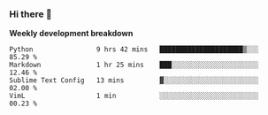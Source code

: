 ### Hi there 👋


**Weekly development breakdown**

<!--START_SECTION:waka-->
```text
Python                9 hrs 42 mins   █████████████████████▒░░░   85.29 % 
Markdown              1 hr 25 mins    ███░░░░░░░░░░░░░░░░░░░░░░   12.46 % 
Sublime Text Config   13 mins         ▓░░░░░░░░░░░░░░░░░░░░░░░░   02.00 % 
VimL                  1 min           ░░░░░░░░░░░░░░░░░░░░░░░░░   00.23 % 
```
<!--END_SECTION:waka-->
